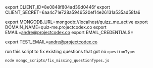 export CLIENT_ID=8e0848f804ad39d0446f
export CLIENT_SECRET=6aa4c71e728a5946520ef14e26131a535ad58fa6

export MONGODB_URL=mongodb://localhost/quizz_me_active
export DOMAIN_NAME=quiz-me.projectcodex.co
export EMAIL=andre@projectcodex.co
export EMAIL_CREDENTIALS=

export TEST_EMAIL=andre@projectcodex.co

run this script to fix existing questions that got no `questionType`:

`node mongo_scripts/fix_missing_questionTypes.js`
